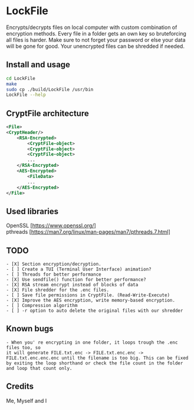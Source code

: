 # LockFile

Encrypts/decrypts files on local computer with custom combination of encryption methods. Every file in a folder gets an own key so bruteforcing all files is harder. Make sure to not forget your password or else your data will be gone for good. Your unencrypted files can be shredded if needed.

## Install and usage
```bash
cd LockFile
make
sudo cp ./build/LockFile /usr/bin
LockFile --help
```

 ## CryptFile architecture
```xml
<File>
<CryptHeader/>
    <RSA-Encrypted>
        <CryptFile-object>
        <CryptFile-object>
        <CryptFile-object>
        ...
    </RSA-Encrypted>
    <AES-Encrypted>
        <FileData>
        ...
    </AES-Encrypted>
</File>
```

## Used libraries
OpenSSL [https://www.openssl.org/]  
pthreads [https://man7.org/linux/man-pages/man7/pthreads.7.html]

## TODO
```
- [X] Section encryption/decryption.
- [ ] Create a TUI (Terminal User Interface) animation?
- [ ] Threads for better performance
- [X] Use sendfile() function for better performance?
- [X] RSA stream encrypt instead of blocks of data
- [X] File shredder for the .enc files.
- [ ] Save file permissions in CryptFile. (Read-Write-Execute)
- [X] Improve the AES encryption, write memory-based encryption.
- [ ] Compression algorithm
- [ ] -r option to auto delete the original files with our shredder
```

## Known bugs
 ``` 
- When you' re encrypting in one folder, it loops trough the .enc files too, so
 it will generate FILE.txt.enc -> FILE.txt.enc.enc -> FILE.txt.enc.enc.enc until the filename is too big. This can be fixed by exiting the loop shorthand or check the file count in the folder and loop that count only.
 ```

## Credits
Me, Myself and I
